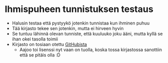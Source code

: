 # Ihmispuheen tunnistuksen testaus

- Halusin testaa että pystyykö jotenkin tunnistaa kun ihminen puhuu
- Tää kirjasto tekee sen jotenkin, mutta ei hirveen hyvin
- Se tuntuu lähinnä olevan tunniste, että kuuluuko joku ääni, mutta kyllä se ihan okei tasolla toimii
- Kirjasto on tosiaan otettu [GitHubista](https://github.com/kdavis-mozilla/vad.js)
	- Aajoo toi lisenssi nyt vaan on tuolla, koska tossa kirjastossa sanottiin että se pitäis olla :D